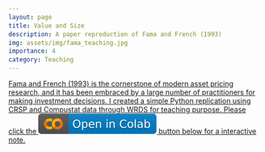 ```yaml
---
layout: page
title: Value and Size
description: A paper reproduction of Fama and French (1993)
img: assets/img/fama_teaching.jpg
importance: 4
category: Teaching
---
```


<a href='https://doi.org/10.1016/0304-405X(93)90023-5'> Fama and French (1993) is the cornerstone of modern asset pricing research, and it has been embraced by a large number of practitioners for making investment decisions. I created a simple Python replication using CRSP and Compustat data through WRDS for teaching purpose. Please click the <img src="/assets/img/colab.svg"> button below for a interactive note. 


<script src="https://gist.github.com/ruidaiphd/846059570be1938c6d0bfda65f7d5381.js"></script>